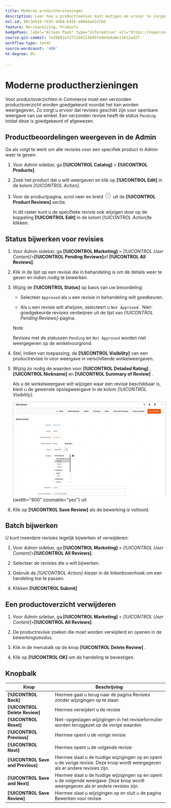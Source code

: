 ```yaml
---
title: Moderne productherzieningen
description: Leer hoe u productreeksen kunt matigen om ervoor te zorgen dat verzonden recensies geschikt zijn voor openbare weergave van uw winkel.
exl-id: 90c3e918-f435-4468-b41b-e8044ad14fb0
feature: Merchandising, Products
badgePaas: label="Alleen PaaS" type="Informative" url="https://experienceleague.adobe.com/nl/docs/commerce/user-guides/product-solutions" tooltip="Is alleen van toepassing op Adobe Commerce op Cloud-projecten (door Adobe beheerde PaaS-infrastructuur) en op projecten in het veld."
source-git-commit: 7e28081ef2723d4113b957edede6a8e13612ad2f
workflow-type: tm+mt
source-wordcount: '408'
ht-degree: 0%

---
```


# Moderne productherzieningen

Voor productoverzichten in Commerce moet een verzonden productoverzicht worden goedgekeurd voordat het kan worden weergegeven. Zo zorgt u ervoor dat revisies geschikt zijn voor openbare weergave van uw winkel. Een verzonden revisie heeft de status `Pending` totdat deze is goedgekeurd of afgewezen.

## Productbeoordelingen weergeven in de Admin

Ga als volgt te werk om alle revisies voor een specifiek product in Admin weer te geven:

1. Voor _Admin_ sidebar, ga **[!UICONTROL Catalog]** > **[!UICONTROL Products]**.

1. Zoek het product dat u wilt weergeven en klik op **[!UICONTROL Edit]** in de kolom _[!UICONTROL Action]_.

1. Voor de productpagina, scrol neer en breid ![&#x200B; selecteur van de Uitbreiding &#x200B;](../assets/icon-display-expand.png) uit de **[!UICONTROL Product Reviews]** sectie.

   In dit raster kunt u de specifieke revisie ook wijzigen door op de koppeling **[!UICONTROL Edit]** in de kolom _[!UICONTROL Action]_&#x200B;te klikken.

## Status bijwerken voor revisies

1. Voor _Admin_ sidebar, ga **[!UICONTROL Marketing]** > _[!UICONTROL User Content]_>**[!UICONTROL Pending Reviews]**&#x200B;of **[!UICONTROL All Reviews]**.

1. Klik in de lijst op een revisie die in behandeling is om de details weer te geven en indien nodig te bewerken.

1. Wijzig de **[!UICONTROL Status]** op basis van uw beoordeling:

   - Selecteer `Approved` als u een revisie in behandeling wilt goedkeuren.

   - Als u een revisie wilt afwijzen, selecteert u `Not Approved` . Niet-goedgekeurde revisies verdwijnen uit de lijst van _[!UICONTROL Pending Reviews]_-pagina.

   >[!NOTE]
   >
   >Revisies met de statussen `Pending` en `Not Approved` worden niet weergegeven op de winkelvoorgrond.

1. Stel, indien van toepassing, de **[!UICONTROL Visibility]** van een productrevisie in voor weergave in verschillende winkelweergaven.

1. Wijzig zo nodig de waarden voor **[!UICONTROL Detailed Rating]** , **[!UICONTROL Nickname]** en **[!UICONTROL Summary of Review]** .

   Als u de winkelweergave wilt wijzigen waar een revisie beschikbaar is, kiest u de gewenste opslagweergave in de kolom _[!UICONTROL Visibility]_.

   ![&#x200B; geef overzichtspagina &#x200B;](./assets/edit-review-page.png){width="600" zoomable="yes"} uit

1. Klik op **[!UICONTROL Save Review]** als de bewerking is voltooid.

## Batch bijwerken

U kunt meerdere revisies tegelijk bijwerken of verwijderen:

1. Voor _Admin_ sidebar, ga **[!UICONTROL Marketing]** > _[!UICONTROL User Content]_>**[!UICONTROL All Reviews]**.

1. Selecteer de revisies die u wilt bijwerken.

1. Gebruik de _[!UICONTROL Action]_-kiezer in de linkerbovenhoek om een handeling toe te passen.

1. Klikken **[!UICONTROL Submit]**

## Een productoverzicht verwijderen

1. Voor _Admin_ sidebar, ga **[!UICONTROL Marketing]** > _[!UICONTROL User Content]_>**[!UICONTROL All Reviews]**.

1. De productrevisie zoeken die moet worden verwijderd en openen in de bewerkingsmodus.

1. Klik in de menubalk op de knop **[!UICONTROL Delete Review]** .

1. Klik op **[!UICONTROL OK]** om de handeling te bevestigen.

## Knopbalk

| Knop | Beschrijving |
|----------|--------------|
| **[!UICONTROL Back]** | Hiermee gaat u terug naar de pagina Revisies zonder wijzigingen op te slaan |
| **[!UICONTROL Delete Review]** | Hiermee verwijdert u de revisie |
| **[!UICONTROL Reset]** | Niet-opgeslagen wijzigingen in het revisieformulier worden teruggezet op de vorige waarden |
| **[!UICONTROL Previous]** | Hiermee opent u de vorige revisie |
| **[!UICONTROL Next]** | Hiermee opent u de volgende revisie |
| **[!UICONTROL Save and Previous]** | Hiermee slaat u de huidige wijzigingen op en opent u de vorige revisie. Deze knop wordt weergegeven als er andere revisies zijn. |
| **[!UICONTROL Save and Next]** | Hiermee slaat u de huidige wijzigingen op en opent u de volgende weergave. Deze knop wordt weergegeven als er andere revisies zijn. |
| **[!UICONTROL Save Review]** | Hiermee slaat u wijzigingen op en sluit u de pagina Bewerken voor revisie |

